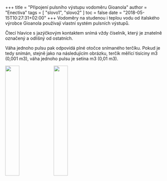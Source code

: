 +++
title = "Připojení pulsního výstupu vodoměru Gioanola"
author = "Enectiva"
tags = [
    "slovo1",
    "slovo2"
]
toc = false
date = "2018-05-15T10:27:31+02:00"
+++
Vodoměry na studenou i teplou vodu od italského výrobce Gioanola používají vlastní systém pulsních výstupů.

Čtecí hlavice s jazýčkovým kontaktem snímá vždy číselník, který je znatelně označený a odlišný od ostatních.

Váha jednoho pulsu pak odpovídá plné otočce snímaného terčíku. Pokud je tedy snímán, stejně jako na následujícím obrázku, terčík měřící tisíciny m3 (0,001 m3), váha jednoho pulsu je setina m3 (0,01 m3).

<img class="right" src="/images/vodomer-gioanola/01.jpg" style="width:30%"></img>
<img class="left" src="/images/vodomer-gioanola/02.png" style="width:30%"></img>


